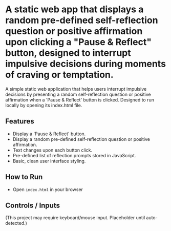 # A static web app that displays a random pre-defined self-reflection question or positive affirmation upon clicking a "Pause & Reflect" button, designed to interrupt impulsive decisions during moments of craving or temptation.

A simple static web application that helps users interrupt impulsive decisions by presenting a random self-reflection question or positive affirmation when a 'Pause & Reflect' button is clicked. Designed to run locally by opening its index.html file.

## Features
- Display a 'Pause & Reflect' button.
- Display a random pre-defined self-reflection question or positive affirmation.
- Text changes upon each button click.
- Pre-defined list of reflection prompts stored in JavaScript.
- Basic, clean user interface styling.

## How to Run
- Open `index.html` in your browser

## Controls / Inputs
(This project may require keyboard/mouse input. Placeholder until auto-detected.)
